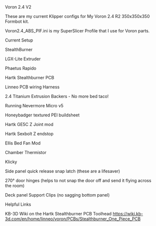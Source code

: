Voron 2.4 V2

These are my current Klipper configs for My Voron 2.4 R2 350x350x350 Formbot kit.

Voron2.4_ABS_PIF.ini is my SuperSlicer Profile that I use for Voron parts.

Current Setup

StealthBurner

LGX-Lite Extruder

Phaetus Rapido

Hartk Stealthburner PCB

Linneo PCB wiring Harness

2.4 Titanium Extrusion Backers - No more bed taco!

Running Nevermore Micro v5

Honeybadger textured PEI buildsheet

Hartk GE5C Z Joint mod

Hartk Sexbolt Z endstop

Ellis Bed Fan Mod

Chamber Thermistor

Klicky

Side panel quick release snap latch (these are a lifesaver)

270° door hinges (helps to not snap the door off and send it flying across the room)

Deck panel Support Clips (no sagging bottom panel)

Helpful Links

KB-3D Wiki on the Hartk Stealthburner PCB Toolhead https://wiki.kb-3d.com/en/home/linneo/voron/PCBs/Stealthburner_One_Piece_PCB

